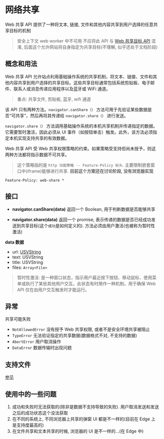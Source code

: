 # 网络共享

Web 共享 API 提供了一种将文本, 链接, 文件和其他内容共享到用户选择的任意共享目标的机制

> 安全上下文
> web worker 中不可用
> 不应将此 API 与 [Web 共享目标 API](https://w3c.github.io/web-share-target/) 混淆, 后面这个允许网站将自身指定为共享目标(不理解, 似乎还处于文档阶段)

## 概念和用法

Web 共享 API 允许站点利用基础操作系统的共享机制，将文本、链接、文件和其他内容共享到用户选择的共享目标。这些共享目标通常包括系统剪贴板、电子邮件、联系人或消息传递应用程序以及蓝牙或 WiFi 通道。

> 重点: 共享文件, 剪贴板, 蓝牙, wifi 通道

该 API 只有两种方法。`navigator.canShare（）` 方法可用于先验证某些数据是否“可共享”，然后再将其传递给 `navigator.share（）` 进行发送。

`navigator.share（）` 方法调用基础操作系统的本机共享机制并传递指定的数据。它需要暂时激活，因此必须从 UI 事件（如按钮单击）触发。此外，该方法必须指定本机实现支持共享的有效数据。

Web 共享 API 受 Web 共享权限策略的约束。如果策略受支持但尚未授予，则这两种方法都将指示数据不可共享。

> 这个策略指的是 `http 功能策略 -- Feature-Policy 标头`. 主要限制嵌套窗口中(iframe)能够进行共享. **目前这个方案还在讨论阶段, 没有浏览器实现**

`Feature-Policy: web-share *`

## 接口

- **navigator.canShare(data)**
  返回一个 Boolean, 用于判断数据是否能够共享

- **navigator.share(data)**
  返回一个 promise, 表示传递的数据是否已经成功发送到共享目标(这个`成功`是如何定义的). 方法必须由用户激活(也被称为暂时性激活)

**data 数据**

- url: [USVString](https://developer.mozilla.org/en-US/docs/Web/API/USVString)
- text: USVString
- title: USVString
- files: `Array<File>`

> 暂时性激活: 是一种窗口状态，指示用户最近按下按钮、移动鼠标、使用菜单或执行了某些其他用户交互。此状态有时用作一种机制，用于确保 Web API 仅在由用户交互触发时才能运行。

## 异常

共享可能失败

- `NotAllowedError` 没有授予 Web 共享权限, 或者不是安全环境共享被阻止
- `TypeError` 无法验证指定的共享数据(数据格式不对, 不支持的数据)
- `AbortError` 用户取消操作
- `DataError` 数据传输时出现问题

## 支持文件

[参见](https://developer.mozilla.org/en-US/docs/Web/API/Navigator/share#shareable_file_types)

## 使用中的一些问题

1. 成功和失败时无法获取的(除非是数据不支持导致的失败). 用户取消发送和发送之后的成功状态这个没法获取
2. 在不同的系统上, 不同浏览器上共享的弹窗 UI 都是不一样的(目前在 Edge 上是支持度最高的)
3. 在文件共享和文本共享的时候, 浏览器的 UI 是不一样的...(在 Edge 中)



